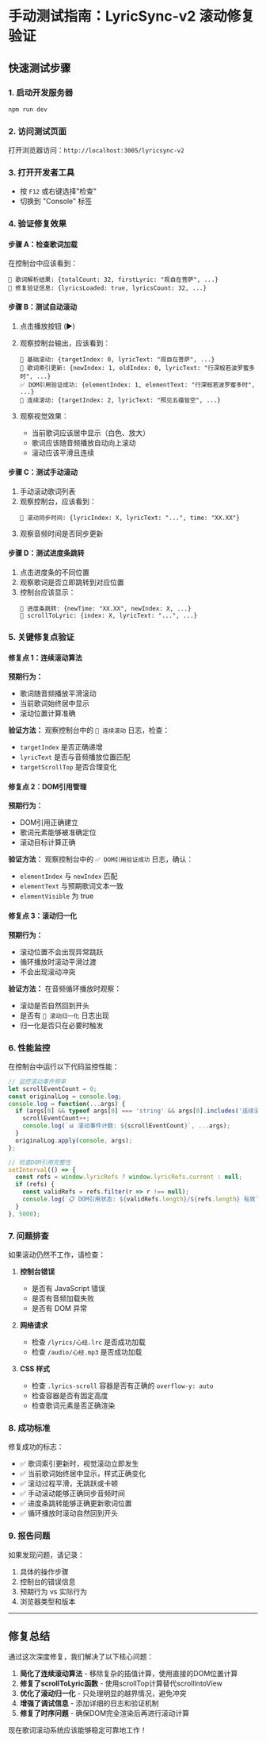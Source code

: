 # 手动测试指南：LyricSync-v2 滚动修复验证

## 快速测试步骤

### 1. 启动开发服务器
```bash
npm run dev
```

### 2. 访问测试页面
打开浏览器访问：`http://localhost:3005/lyricsync-v2`

### 3. 打开开发者工具
- 按 `F12` 或右键选择"检查"
- 切换到 "Console" 标签

### 4. 验证修复效果

#### 步骤 A：检查歌词加载
在控制台中应该看到：
```
🎵 歌词解析结果: {totalCount: 32, firstLyric: "观自在菩萨", ...}
🔧 修复验证信息: {lyricsLoaded: true, lyricsCount: 32, ...}
```

#### 步骤 B：测试自动滚动
1. 点击播放按钮 (▶️)
2. 观察控制台输出，应该看到：
   ```
   🎵 基础滚动: {targetIndex: 0, lyricText: "观自在菩萨", ...}
   🎵 歌词索引更新: {newIndex: 1, oldIndex: 0, lyricText: "行深般若波罗蜜多时", ...}
   ✅ DOM引用验证成功: {elementIndex: 1, elementText: "行深般若波罗蜜多时", ...}
   🎵 连续滚动: {targetIndex: 2, lyricText: "照见五蕴皆空", ...}
   ```

3. 观察视觉效果：
   - 当前歌词应该居中显示（白色、放大）
   - 歌词应该随音频播放自动向上滚动
   - 滚动应该平滑且连续

#### 步骤 C：测试手动滚动
1. 手动滚动歌词列表
2. 观察控制台，应该看到：
   ```
   📍 滚动同步时间: {lyricIndex: X, lyricText: "...", time: "XX.XX"}
   ```
3. 观察音频时间是否同步更新

#### 步骤 D：测试进度条跳转
1. 点击进度条的不同位置
2. 观察歌词是否立即跳转到对应位置
3. 控制台应该显示：
   ```
   📍 进度条跳转: {newTime: "XX.XX", newIndex: X, ...}
   🎯 scrollToLyric: {index: X, lyricText: "...", ...}
   ```

### 5. 关键修复点验证

#### 修复点 1：连续滚动算法
**预期行为：**
- 歌词随音频播放平滑滚动
- 当前歌词始终居中显示
- 滚动位置计算准确

**验证方法：**
观察控制台中的 `🎵 连续滚动` 日志，检查：
- `targetIndex` 是否正确递增
- `lyricText` 是否与音频播放位置匹配
- `targetScrollTop` 是否合理变化

#### 修复点 2：DOM引用管理
**预期行为：**
- DOM引用正确建立
- 歌词元素能够被准确定位
- 滚动目标计算正确

**验证方法：**
观察控制台中的 `✅ DOM引用验证成功` 日志，确认：
- `elementIndex` 与 `newIndex` 匹配
- `elementText` 与预期歌词文本一致
- `elementVisible` 为 true

#### 修复点 3：滚动归一化
**预期行为：**
- 滚动位置不会出现异常跳跃
- 循环播放时滚动平滑过渡
- 不会出现滚动冲突

**验证方法：**
在音频循环播放时观察：
- 滚动是否自然回到开头
- 是否有 `🔄 滚动归一化` 日志出现
- 归一化是否只在必要时触发

### 6. 性能监控

在控制台中运行以下代码监控性能：
```javascript
// 监控滚动事件频率
let scrollEventCount = 0;
const originalLog = console.log;
console.log = function(...args) {
  if (args[0] && typeof args[0] === 'string' && args[0].includes('连续滚动')) {
    scrollEventCount++;
    console.log(`📊 滚动事件计数: ${scrollEventCount}`, ...args);
  }
  originalLog.apply(console, args);
};

// 检查DOM引用完整性
setInterval(() => {
  const refs = window.lyricRefs ? window.lyricRefs.current : null;
  if (refs) {
    const validRefs = refs.filter(r => r !== null);
    console.log(`📋 DOM引用状态: ${validRefs.length}/${refs.length} 有效`);
  }
}, 5000);
```

### 7. 问题排查

如果滚动仍然不工作，请检查：

1. **控制台错误**
   - 是否有 JavaScript 错误
   - 是否有音频加载失败
   - 是否有 DOM 异常

2. **网络请求**
   - 检查 `/lyrics/心经.lrc` 是否成功加载
   - 检查 `/audio/心经.mp3` 是否成功加载

3. **CSS 样式**
   - 检查 `.lyrics-scroll` 容器是否有正确的 `overflow-y: auto`
   - 检查容器是否有固定高度
   - 检查歌词元素是否正确渲染

### 8. 成功标准

修复成功的标志：
- ✅ 歌词索引更新时，视觉滚动立即发生
- ✅ 当前歌词始终居中显示，样式正确变化
- ✅ 滚动过程平滑，无跳跃或卡顿
- ✅ 手动滚动能够正确同步音频时间
- ✅ 进度条跳转能够正确更新歌词位置
- ✅ 循环播放时滚动自然回到开头

### 9. 报告问题

如果发现问题，请记录：
1. 具体的操作步骤
2. 控制台的错误信息
3. 预期行为 vs 实际行为
4. 浏览器类型和版本

---

## 修复总结

通过这次深度修复，我们解决了以下核心问题：

1. **简化了连续滚动算法** - 移除复杂的插值计算，使用直接的DOM位置计算
2. **修复了scrollToLyric函数** - 使用scrollTop计算替代scrollIntoView
3. **优化了滚动归一化** - 只处理明显的越界情况，避免冲突
4. **增强了调试信息** - 添加详细的日志和验证机制
5. **修复了时序问题** - 确保DOM完全渲染后再进行滚动计算

现在歌词滚动系统应该能够稳定可靠地工作！